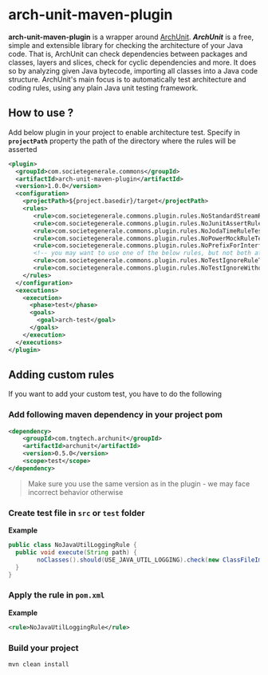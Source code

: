 # arch-unit-maven-plugin

**arch-unit-maven-plugin** is a wrapper around [ArchUnit](https://github.com/TNG/ArchUnit). **_ArchUnit_** is a free, simple and extensible library for checking the architecture of your Java code. That is, ArchUnit can check dependencies between packages and classes, layers and slices, check for cyclic dependencies and more. It does so by analyzing given Java bytecode, importing all classes into a Java code structure. ArchUnit's main focus is to automatically test architecture and coding rules, using any plain Java unit testing framework.


## How to use ?

Add below plugin in your project to enable architecture test. Specify in **`projectPath`** property the path of the directory where the rules will be asserted 

```xml
<plugin>
  <groupId>com.societegenerale.commons</groupId>
  <artifactId>arch-unit-maven-plugin</artifactId>
  <version>1.0.0</version>
  <configuration>
    <projectPath>${project.basedir}/target</projectPath>
    <rules>
       <rule>com.societegenerale.commons.plugin.rules.NoStandardStreamRuleTest</rule>
       <rule>com.societegenerale.commons.plugin.rules.NoJunitAssertRuleTest</rule>
       <rule>com.societegenerale.commons.plugin.rules.NoJodaTimeRuleTest</rule>
       <rule>com.societegenerale.commons.plugin.rules.NoPowerMockRuleTest</rule>
       <rule>com.societegenerale.commons.plugin.rules.NoPrefixForInterfacesRuleTest</rule>
       <!-- you may want to use one of the below rules, but not both at same time -->
       <rule>com.societegenerale.commons.plugin.rules.NoTestIgnoreRuleTest</rule>
       <rule>com.societegenerale.commons.plugin.rules.NoTestIgnoreWithoutCommentRuleTest</rule>
    </rules>
  </configuration>
  <executions>
    <execution>
      <phase>test</phase>
      <goals>
        <goal>arch-test</goal>
      </goals>
    </execution>
  </executions>
</plugin>
```

## Adding custom rules

If you want to add your custom test, you have to do the following

### Add following maven dependency in your project pom

```xml
<dependency>
    <groupId>com.tngtech.archunit</groupId>
    <artifactId>archunit</artifactId>
    <version>0.5.0</version>
    <scope>test</scope>
</dependency>
```

> Make sure you use the same version as in the plugin - we may face incorrect behavior otherwise

### Create test file in **`src`** or **`test`** folder

**Example**

```java
public class NoJavaUtilLoggingRule {
  public void execute(String path) {
        noClasses().should(USE_JAVA_UTIL_LOGGING).check(new ClassFileImporter().importPath(Paths.get(path)));
  }
}
```

### Apply the rule in **`pom.xml`**

**Example**

```xml
<rule>NoJavaUtilLoggingRule</rule>
 ```
###  Build your project

```
mvn clean install
```
